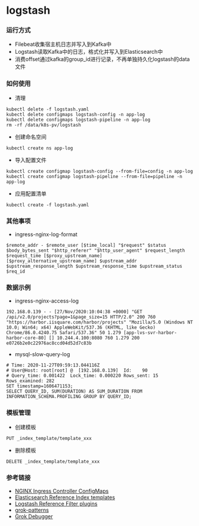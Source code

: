 # logstash

### 运行方式
- Filebeat收集宿主机日志并写入到Kafka中
- Logstash读取Kafka中的日志，格式化并写入到Elasticsearch中
- 消费offset通过kafka的group_id进行记录，不再单独持久化logstash的data文件

### 如何使用
- 清理
```
kubectl delete -f logstash.yaml
kubectl delete configmaps logstash-config -n app-log
kubectl delete configmaps logstash-pipeline -n app-log
rm -rf /data/k8s-pv/logstash
```
- 创建命名空间
```
kubectl create ns app-log
```
- 导入配置文件
```
kubectl create configmap logstash-config --from-file=config -n app-log
kubectl create configmap logstash-pipeline --from-file=pipeline -n app-log
```
- 应用配置清单
```
kubectl create -f logstash.yaml
```

### 其他事项
- ingress-nginx-log-format
```
$remote_addr - $remote_user [$time_local] "$request" $status $body_bytes_sent "$http_referer" "$http_user_agent" $request_length $request_time [$proxy_upstream_name] [$proxy_alternative_upstream_name] $upstream_addr $upstream_response_length $upstream_response_time $upstream_status $req_id
```

### 数据示例
- ingress-nginx-access-log
```
192.168.0.139 - - [27/Nov/2020:10:04:38 +0000] "GET /api/v2.0/projects?page=1&page_size=15 HTTP/2.0" 200 760 "https://harbor.iisquare.com/harbor/projects" "Mozilla/5.0 (Windows NT 10.0; Win64; x64) AppleWebKit/537.36 (KHTML, like Gecko) Chrome/86.0.4240.75 Safari/537.36" 50 1.279 [app-lvs-svr-harbor-harbor-core-80] [] 10.244.4.100:8080 760 1.279 200 e0726b2e0c22976ac8ccd04d52d7c83b
```
- mysql-slow-query-log
```
# Time: 2020-11-27T09:59:13.044116Z
# User@Host: root[root] @  [192.168.0.139]  Id:    90
# Query_time: 0.001422  Lock_time: 0.000220 Rows_sent: 15  Rows_examined: 282
SET timestamp=1606471153;
SELECT QUERY_ID, SUM(DURATION) AS SUM_DURATION FROM INFORMATION_SCHEMA.PROFILING GROUP BY QUERY_ID;
```

### 模板管理
- 创建模板
```
PUT _index_template/template_xxx
```
- 删除模板
```
DELETE _index_template/template_xxx
```


### 参考链接
- [NGINX Ingress Controller ConfigMaps](https://kubernetes.github.io/ingress-nginx/user-guide/nginx-configuration/configmap/)
- [Elasticsearch Reference Index templates](https://www.elastic.co/guide/en/elasticsearch/reference/7.9/index-templates.html)
- [Logstash Reference Filter plugins](https://www.elastic.co/guide/en/logstash/7.x/filter-plugins.html)
- [grok-patterns](https://github.com/logstash-plugins/logstash-patterns-core/blob/master/patterns/grok-patterns)
- [Grok Debugger](https://grokdebug.herokuapp.com/)

